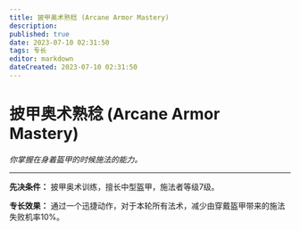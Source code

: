```yaml
---
title: 披甲奥术熟稔 (Arcane Armor Mastery)
description: 
published: true
date: 2023-07-10 02:31:50
tags: 专长
editor: markdown
dateCreated: 2023-07-10 02:31:50
---
```


# 披甲奥术熟稔 (Arcane Armor Mastery)

_你掌握在身着盔甲的时候施法的能力。_

* * *

**先决条件：** 披甲奥术训练，擅长中型盔甲，施法者等级7级。

**专长效果：** 通过一个迅捷动作，对于本轮所有法术，减少由穿戴盔甲带来的施法失败机率10%。

